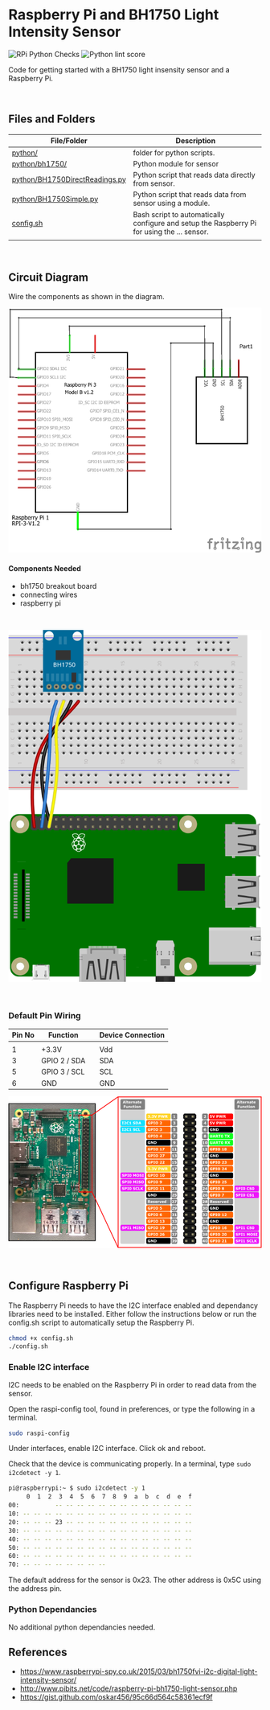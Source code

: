 # Raspberry Pi and BH1750 Light Intensity Sensor

![RPi Python Checks](../../../workflows/RPi%20Python%20Checks/badge.svg) ![Python lint score](../../../blob/badges/.github/badges/rpipylint.svg)

Code for getting started with a BH1750 light insensity sensor and a Raspberry Pi.

<br />

## Files and Folders

| File/Folder | Description |
|--- | --- |
| [python/](python/) | folder for python scripts. |
| [python/bh1750/](python/bh1750/) | Python module for sensor |
| [python/BH1750DirectReadings.py](python/BH1750DirectReadings.py) | Python script that reads data directly from sensor. |
| [python/BH1750Simple.py](python/BH1750Simple.py) | Python script that reads data from sensor using a module. |
| [config.sh](config.sh) | Bash script to automatically configure and setup the Raspberry Pi for using the ... sensor. |
|  |  |

<br />

## Circuit Diagram

Wire the components as shown in the diagram.

![circuit diagram](assets/rpi-bh1750-sensor-circuit-diagram_schem.png)

#### Components Needed

* bh1750 breakout board
* connecting wires
* raspberry pi

<br />

![breadboard diagram](assets/rpi-bh1750-sensor-circuit-diagram_bb.svg)

<br />

### Default Pin Wiring

| Pin No | Function |  | Device Connection |
| --- | --- | --- | --- |
|  |  |  |  |
| 1 | +3.3V |  | Vdd |
| 3 | GPIO 2 / SDA |  | SDA |
| 5 | GPIO 3 / SCL |  | SCL |
| 6 | GND |  | GND |

![pin diagram](assets/rp2_pinout.png)

<br />

## Configure Raspberry Pi

The Raspberry Pi needs to have the I2C interface enabled and dependancy libraries need to be installed. Either follow the instructions below or run the config.sh script to automatically setup the Raspberry Pi.

```bash
chmod +x config.sh
./config.sh
```

### Enable I2C interface

I2C needs to be enabled on the Raspberry Pi in order to read data from the sensor.

Open the raspi-config tool, found in preferences, or type the following in a terminal.

```bash
sudo raspi-config
```

Under interfaces, enable I2C interface. Click ok and reboot.

Check that the device is communicating properly. In a terminal, type `sudo i2cdetect -y 1`.

```bash
pi@raspberrypi:~ $ sudo i2cdetect -y 1
     0  1  2  3  4  5  6  7  8  9  a  b  c  d  e  f
00:          -- -- -- -- -- -- -- -- -- -- -- -- --
10: -- -- -- -- -- -- -- -- -- -- -- -- -- -- -- --
20: -- -- -- 23 -- -- -- -- -- -- -- -- -- -- -- --
30: -- -- -- -- -- -- -- -- -- -- -- -- -- -- -- --
40: -- -- -- -- -- -- -- -- -- -- -- -- -- -- -- --
50: -- -- -- -- -- -- -- -- -- -- -- -- -- -- -- --
60: -- -- -- -- -- -- -- -- -- -- -- -- -- -- -- --
70: -- -- -- -- -- -- -- --
```

The default address for the sensor is 0x23. The other address is 0x5C using the address pin.

### Python Dependancies

No additional python dependancies needed.

## References

- https://www.raspberrypi-spy.co.uk/2015/03/bh1750fvi-i2c-digital-light-intensity-sensor/
- http://www.pibits.net/code/raspberry-pi-bh1750-light-sensor.php
- https://gist.github.com/oskar456/95c66d564c58361ecf9f
